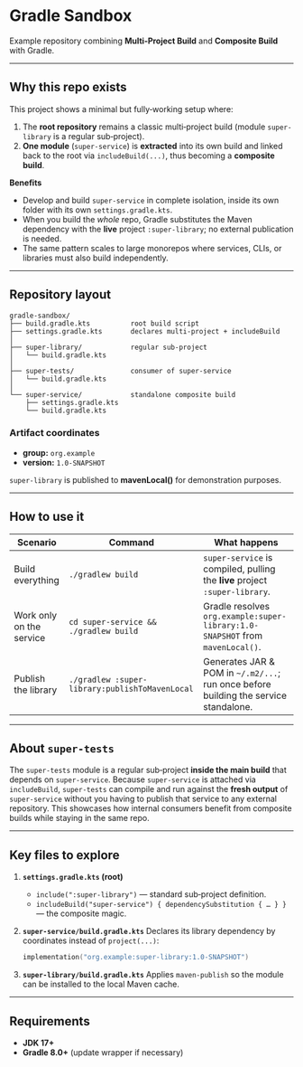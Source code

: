 # Gradle Sandbox

Example repository combining **Multi‑Project Build** and **Composite Build** with Gradle.

---

## Why this repo exists

This project shows a minimal but fully‑working setup where:

1. The **root repository** remains a classic multi‑project build (module `super-library` is a regular sub‑project).
2. **One module** (`super-service`) is **extracted** into its own build and linked back to the root via `includeBuild(...)`, thus becoming a **composite build**.

**Benefits**

* Develop and build `super-service` in complete isolation, inside its own folder with its own `settings.gradle.kts`.
* When you build the *whole* repo, Gradle substitutes the Maven dependency with the **live** project `:super-library`; no external publication is needed.
* The same pattern scales to large monorepos where services, CLIs, or libraries must also build independently.

---

## Repository layout

```text
gradle-sandbox/
├── build.gradle.kts          root build script
├── settings.gradle.kts       declares multi‑project + includeBuild
│
├── super-library/            regular sub‑project
│   └── build.gradle.kts
│
├── super-tests/              consumer of super-service
│   └── build.gradle.kts
│
└── super-service/            standalone composite build
    ├── settings.gradle.kts
    └── build.gradle.kts
```

### Artifact coordinates

* **group:** `org.example`
* **version:** `1.0-SNAPSHOT`

`super-library` is published to **mavenLocal()** for demonstration purposes.

---

## How to use it

| Scenario                 | Command                                        | What happens                                                                         |
| ------------------------ | ---------------------------------------------- | ------------------------------------------------------------------------------------ |
| Build everything         | `./gradlew build`                              | `super-service` is compiled, pulling the **live** project `:super-library`.          |
| Work only on the service | `cd super-service && ./gradlew build`          | Gradle resolves `org.example:super-library:1.0-SNAPSHOT` from `mavenLocal()`.        |
| Publish the library      | `./gradlew :super-library:publishToMavenLocal` | Generates JAR & POM in `~/.m2/...`; run once before building the service standalone. |

---

## About `super-tests`

The `super-tests` module is a regular sub‑project **inside the main build** that depends on `super-service`.
Because `super-service` is attached via `includeBuild`, `super-tests` can compile and run against the **fresh output** of `super-service` without you having to publish that service to any external repository. This showcases how internal consumers benefit from composite builds while staying in the same repo.

---

## Key files to explore

1. **`settings.gradle.kts` (root)**

    * `include(":super-library")` — standard sub‑project definition.
    * `includeBuild("super-service") { dependencySubstitution { … } }` — the composite magic.
2. **`super-service/build.gradle.kts`**
   Declares its library dependency by coordinates instead of `project(...)`:

   ```kotlin
   implementation("org.example:super-library:1.0-SNAPSHOT")
   ```
3. **`super-library/build.gradle.kts`**
   Applies `maven-publish` so the module can be installed to the local Maven cache.

---

## Requirements

* **JDK 17+**
* **Gradle 8.0+** (update wrapper if necessary)
